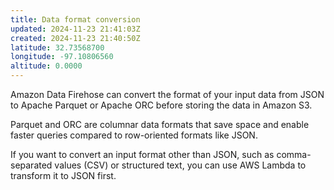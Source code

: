 ```yaml
---
title: Data format conversion
updated: 2024-11-23 21:41:03Z
created: 2024-11-23 21:40:50Z
latitude: 32.73568700
longitude: -97.10806560
altitude: 0.0000
---
```


Amazon Data Firehose can convert the format of your input data from JSON to Apache Parquet or Apache ORC before storing the data in Amazon S3. 

Parquet and ORC are columnar data formats that save space and enable faster queries compared to row-oriented formats like JSON. 

If you want to convert an input format other than JSON, such as comma-separated values (CSV) or structured text, you can use AWS Lambda to transform it to JSON first.